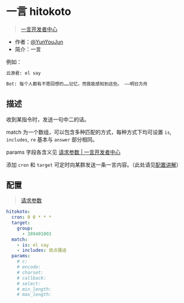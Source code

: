# 一言 hitokoto

> [一言开发者中心](https://developer.hitokoto.cn/)

- 作者：[@YunYouJun](https://github.com/YunYouJun)
- 简介：一言

例如：

```md
云游君: el say

Bot: 每个人都有不愿回想的……记忆，而我能感知到这些。 ——明日方舟
```

## 描述

收到某指令时，发送一句中二的话。

match 为一个数组，可以包含多种匹配的方式，每种方式下均可设置 `is`, `includes`, `re` 基本与 `answer` 部分相同。

params 字段各含义见 [请求参数 | 一言开发者中心](https://developer.hitokoto.cn/sentence/)

添加 `cron` 和 `target` 可定时向某群发送一条一言内容。（此处请见[配置讲解](https://docs.bot.elpsy.cn/js/config.html#定时任务)）

## 配置

> [请求参数](https://developer.hitokoto.cn/sentence/#%E8%AF%B7%E6%B1%82%E5%8F%82%E6%95%B0)

```yaml
hitokoto:
  cron: 0 0 * * *
  target:
    group:
      - 389401003
  match:
    - is: el say
    - includes: 说点骚话
  params:
    # c:
    # encode:
    # charset:
    # callback:
    # select:
    # min_length:
    # max_length:
```
